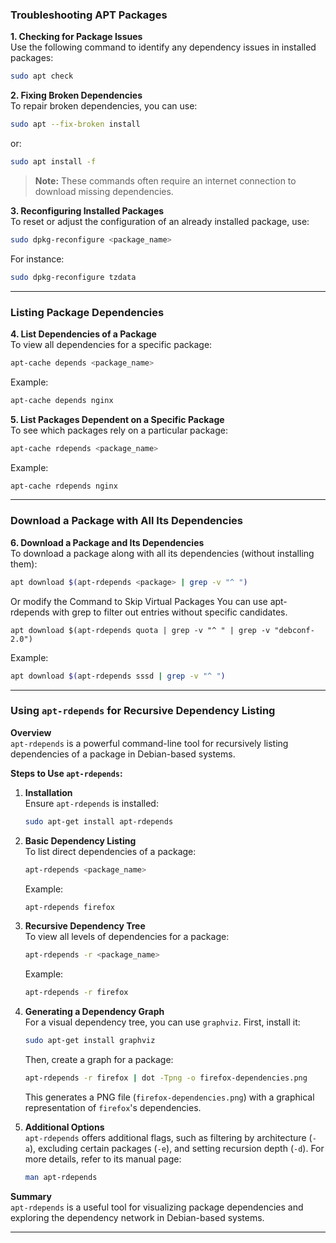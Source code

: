 ### Troubleshooting APT Packages

**1. Checking for Package Issues**  
Use the following command to identify any dependency issues in installed packages:
```bash
sudo apt check
```

**2. Fixing Broken Dependencies**  
To repair broken dependencies, you can use:
```bash
sudo apt --fix-broken install
```
or:
```bash
sudo apt install -f
```
> **Note:** These commands often require an internet connection to download missing dependencies.

**3. Reconfiguring Installed Packages**  
To reset or adjust the configuration of an already installed package, use:
```bash
sudo dpkg-reconfigure <package_name>
```
For instance:
```bash
sudo dpkg-reconfigure tzdata
```

---

### Listing Package Dependencies

**4. List Dependencies of a Package**  
To view all dependencies for a specific package:
```bash
apt-cache depends <package_name>
```
Example:
```bash
apt-cache depends nginx
```

**5. List Packages Dependent on a Specific Package**  
To see which packages rely on a particular package:
```bash
apt-cache rdepends <package_name>
```
Example:
```bash
apt-cache rdepends nginx
```

---

### Download a Package with All Its Dependencies

**6. Download a Package and Its Dependencies**  
To download a package along with all its dependencies (without installing them):
```bash
apt download $(apt-rdepends <package> | grep -v "^ ")
```

Or modify the Command to Skip Virtual Packages You can use apt-rdepends with grep to filter out entries without specific candidates.

```
apt download $(apt-rdepends quota | grep -v "^ " | grep -v "debconf-2.0")
```

Example:
```bash
apt download $(apt-rdepends sssd | grep -v "^ ")
```

---

### Using `apt-rdepends` for Recursive Dependency Listing

**Overview**  
`apt-rdepends` is a powerful command-line tool for recursively listing dependencies of a package in Debian-based systems.

**Steps to Use `apt-rdepends`:**

1. **Installation**  
   Ensure `apt-rdepends` is installed:
   ```bash
   sudo apt-get install apt-rdepends
   ```

2. **Basic Dependency Listing**  
   To list direct dependencies of a package:
   ```bash
   apt-rdepends <package_name>
   ```
   Example:
   ```bash
   apt-rdepends firefox
   ```

3. **Recursive Dependency Tree**  
   To view all levels of dependencies for a package:
   ```bash
   apt-rdepends -r <package_name>
   ```
   Example:
   ```bash
   apt-rdepends -r firefox
   ```

4. **Generating a Dependency Graph**  
   For a visual dependency tree, you can use `graphviz`. First, install it:
   ```bash
   sudo apt-get install graphviz
   ```
   Then, create a graph for a package:
   ```bash
   apt-rdepends -r firefox | dot -Tpng -o firefox-dependencies.png
   ```
   This generates a PNG file (`firefox-dependencies.png`) with a graphical representation of `firefox`'s dependencies.

5. **Additional Options**  
   `apt-rdepends` offers additional flags, such as filtering by architecture (`-a`), excluding certain packages (`-e`), and setting recursion depth (`-d`). For more details, refer to its manual page:
   ```bash
   man apt-rdepends
   ```

**Summary**  
`apt-rdepends` is a useful tool for visualizing package dependencies and exploring the dependency network in Debian-based systems.

---
